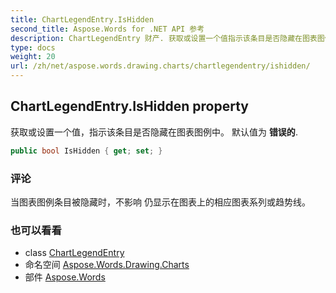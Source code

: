 ```yaml
---
title: ChartLegendEntry.IsHidden
second_title: Aspose.Words for .NET API 参考
description: ChartLegendEntry 财产. 获取或设置一个值指示该条目是否隐藏在图表图例中 默认值为 错误的.
type: docs
weight: 20
url: /zh/net/aspose.words.drawing.charts/chartlegendentry/ishidden/
---
```

## ChartLegendEntry.IsHidden property

获取或设置一个值，指示该条目是否隐藏在图表图例中。 默认值为 **错误的**.

```csharp
public bool IsHidden { get; set; }
```

### 评论

当图表图例条目被隐藏时，不影响 仍显示在图表上的相应图表系列或趋势线。

### 也可以看看

* class [ChartLegendEntry](../)
* 命名空间 [Aspose.Words.Drawing.Charts](../../chartlegendentry/)
* 部件 [Aspose.Words](../../../)


